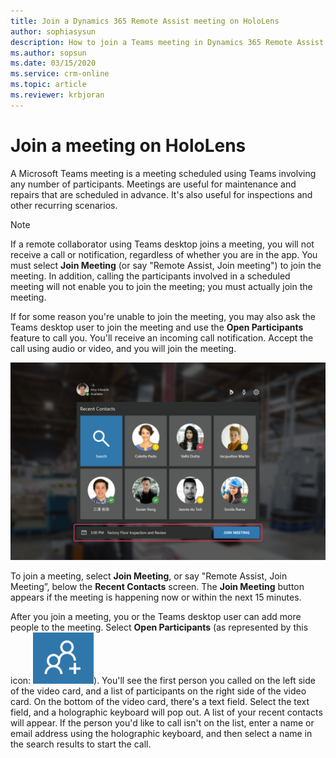 ```yaml
---
title: Join a Dynamics 365 Remote Assist meeting on HoloLens
author: sophiasysun
description: How to join a Teams meeting in Dynamics 365 Remote Assist on HoloLens
ms.author: sopsun
ms.date: 03/15/2020
ms.service: crm-online
ms.topic: article
ms.reviewer: krbjoran
---
```

# Join a meeting on HoloLens

A Microsoft Teams meeting is a meeting scheduled using Teams involving any number of participants. Meetings are useful for maintenance and repairs that are scheduled in advance. It's also useful for inspections and other recurring scenarios.

> [!Note]
> If a remote collaborator using Teams desktop joins a meeting, you will not receive a call or notification, regardless of whether you are in the app. You must select **Join Meeting** (or say "Remote Assist, Join meeting") to join the meeting. In addition, calling the participants involved in a scheduled meeting will not enable you to join the meeting; you must actually join the meeting. 

If for some reason you're unable to join the meeting, you may also ask the Teams desktop user to join the meeting and use the **Open Participants** feature to call you. You'll receive an incoming call notification. Accept the call using audio or video, and you will join the meeting. 

![Screenshot of the HoloLens field of view, showing the join meeting option at the bottom.](media/HL2-01.00-meeting-notifcation.png "JoinMeeting")

To join a meeting, select **Join Meeting**, or say "Remote Assist, Join Meeting”, below the **Recent Contacts** screen. The **Join Meeting** button appears if the meeting is happening now or within the next 15 minutes.

After you join a meeting, you or the Teams desktop user can add more people to the meeting. Select **Open Participants** (as represented by this icon: ![Graphic showing the open participants icon.](media/RAHL_Participants.png)). You'll see the first person you called on the left side of the video card, and a list of participants on the right side of the video card. On the bottom of the video card, there's a text field. Select the text field, and a holographic keyboard will pop out. A list of your recent contacts will appear. If the person you'd like to call isn't on the list, enter a name or email address using the holographic keyboard, and then select a name in the search results to start the call.
